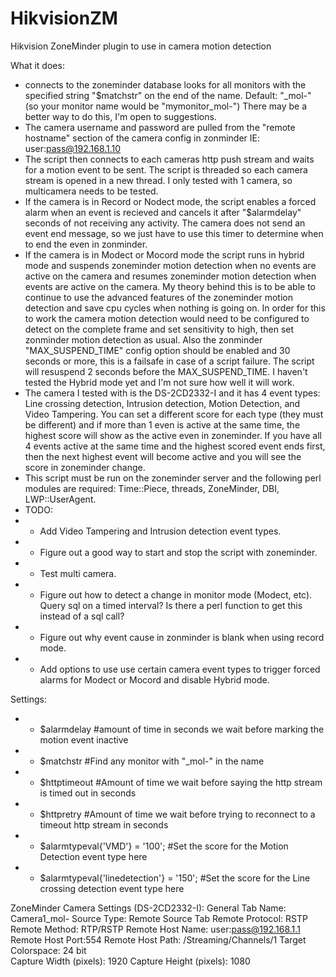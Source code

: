 # HikvisionZM
Hikvision ZoneMinder plugin to use in camera motion detection

What it does:
 - connects to the zoneminder database looks for all monitors with the specified string "$matchstr" on the end of the name. Default: "_mol-" (so your monitor name would be "mymonitor_mol-") There may be a better way to do this, I'm open to suggestions. 
 - The camera username and password are pulled from the "remote hostname" section of the camera config in zonminder IE: user:pass@192.168.1.10  
 - The script then connects to each cameras http push stream and waits for a motion event to be sent. The script is threaded so each camera stream is opened in a new thread. I only tested with 1 camera, so multicamera needs to be tested.
 - If the camera is in Record or Nodect mode, the script enables a forced alarm when an event is recieved and cancels it after "$alarmdelay" seconds of not receiving any activity. The camera does not send an event end message, so we just have to use this timer to determine when to end the even in zonminder. 
 - If the camera is in Modect or Mocord mode the script runs in hybrid mode and suspends zoneminder motion detection when no events are active on the camera and resumes zoneminder motion detection when events are active on the camera. My theory behind this is to be able to continue to use the advanced features of the zoneminder motion detection and save cpu cycles when nothing is going on. In order for this to work the camera motion detection would need to be configured to detect on the complete frame and set sensitivity to high, then set zonminder motion detection as usual.  Also the zonminder "MAX_SUSPEND_TIME" config option should be enabled and 30 seconds or more, this is a failsafe in case of a script failure. The script will resuspend 2 seconds before the MAX_SUSPEND_TIME. I haven't tested the Hybrid mode yet and I'm not sure how well it will work.
 - The camera I tested with is the DS-2CD2332-I and it has 4 event types: Line crossing detection, Intrusion detection, Motion Detection, and Video Tampering. You can set a different score for each type (they must be different) and if more than 1 even is active at the same time, the highest score will show as the active even in zoneminder. If you have all 4 events active at the same time and the highest scored event ends first, then the next highest event will become active and you will see the score in zoneminder change.
 - This script must be run on the zoneminder server and the following perl modules are required: Time::Piece, threads, ZoneMinder, DBI, LWP::UserAgent.
 - TODO: 
 - - Add Video Tampering and Intrusion detection event types. 
 - - Figure out a good way to start and stop the script with zoneminder.
 - - Test multi camera. 
 - - Figure out how to detect a change in monitor mode (Modect, etc). Query sql on a timed interval? Is there a perl function to get this instead of a sql call?
 - - Figure out why event cause in zonminder is blank when using record mode.
 - - Add options to use use certain camera event types to trigger forced alarms for Modect or Mocord and disable Hybrid mode. 

Settings:
 - - $alarmdelay #amount of time in seconds we wait before marking the motion event inactive
 - - $matchstr #Find any monitor with "_mol-" in the name
 - - $httptimeout #Amount of time we wait before saying the http stream is timed out in seconds
 - - $httpretry #Amount of time we wait before trying to reconnect to a timeout http stream in seconds
 - - $alarmtypeval{'VMD'} = '100'; #Set the score for the Motion Detection event type here
 - - $alarmtypeval{'linedetection'} = '150'; #Set the score for the Line crossing detection event type here

ZoneMinder Camera Settings (DS-2CD2332-I):
General Tab
Name: Camera1_mol-
Source Type: Remote
Source Tab
Remote Protocol: RSTP
Remote Method: RTP/RSTP
Remote Host Name: user:pass@192.168.1.1
Remote Host Port:554
Remote Host Path: /Streaming/Channels/1
Target Colorspace: 24 bit	
Capture Width (pixels): 1920
Capture Height (pixels): 1080

